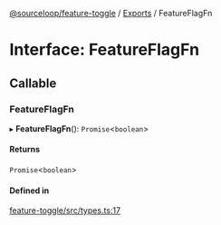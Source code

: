 [@sourceloop/feature-toggle](../README.md) / [Exports](../modules.md) / FeatureFlagFn

# Interface: FeatureFlagFn

## Callable

### FeatureFlagFn

▸ **FeatureFlagFn**(): `Promise`<`boolean`\>

#### Returns

`Promise`<`boolean`\>

#### Defined in

[feature-toggle/src/types.ts:17](https://github.com/codeweb05/repo1/blob/a4cf318/packages/feature-toggle/src/types.ts#L17)
